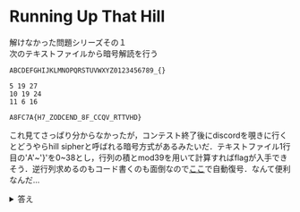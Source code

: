 # Running Up That Hill
解けなかった問題シリーズその１<br>
次のテキストファイルから暗号解読を行う

~~~
ABCDEFGHIJKLMNOPQRSTUVWXYZ0123456789_{}

5 19 27
10 19 24
11 6 16

A8FC7A{H7_ZODCEND_8F_CCQV_RTTVHD}
~~~

これ見てさっぱり分からなかったが，コンテスト終了後にdiscordを覗きに行くとどうやらhill sipherと呼ばれる暗号方式があるみたいだ．テキストファイル1行目の'A'~'}'を0~38とし，行列の積とmod39を用いて計算すればflagが入手できそう．逆行列求めるのもコード書くのも面倒なので[ここ](https://www.dcode.fr/hill-cipher)で自動復号．なんて便利なんだ...

<details>
<summary>答え</summary>
LITCTF{B3_RUNN1NG_UP_TH4T_H1LLLL}
</details>